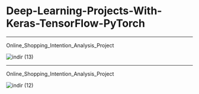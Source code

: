 # Deep-Learning-Projects-With-Keras-TensorFlow-PyTorch
<hr>

Online_Shopping_Intention_Analysis_Project

![indir (13)](https://user-images.githubusercontent.com/97463861/209869714-5404df58-d9a6-4889-9e9a-a861eca62ae7.png)
<hr>

Online_Shopping_Intention_Analysis_Project

![indir (12)](https://user-images.githubusercontent.com/97463861/209869716-33376b8c-aa55-4784-ae66-e7c21eac84a2.png)

